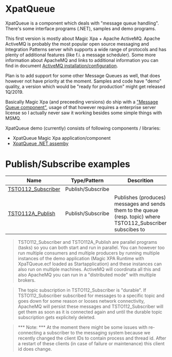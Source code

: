 # XpatQueue

XpatQueue is a component which deals with "message queue handling". There's some interface programs (.NET), samples and demo programs.  

This first version is mostly about Magic Xpa + Apache ActiveMQ. Apache ActiveMQ is probably the most popular open source messaging and Integration Patterns server whih supports a wide range of protocols and has plenty of additional features (like f.i. a message scheduler).  Some more information about ApacheMQ and links to additional information you can find in document [ActiveMQ installation/configuration](./ActiveMQ.md).  

Plan is to add support for some other Message Queues as well, that does however not have priority at the moment. Samples and code have "demo" quality, a version which would be "ready for production" might get released 1Q/2019.  

Basically Magic Xpa (and preceeding versions) do ship with a ["Message Queue component"](http://kb.magicsoftware.com/articles/bl_Reference/MESSAGEMessaging-Connectivity-xpa-3x), usage of that however requires a enterprise server license so I actually never saw it working besides some simple things with MSMQ.  

XpatQueue demo (currently) consists of following components / libraries:

- XpatQueue Magic Xpa application/component
- [XpatQueue .NET assemby](/XpaDemo/tree/master/XpaDemo/external/Dotnet/XpaTQueue)  

# Publish/Subscribe examples
| Name | Type/Pattern | Descrition |
| ---- | ---- | ---- |
|  [TSTO112_Subscriber](Samples/TSTO112_Subscriber.md) | Publish/Subscribe  |  |
|  [TSTO112A_Publish]() | Publish/Subscribe  |  Publishes (produces) messages and sends them to the queue (resp. topic) where TSTO112_Subscriber subscibes to |

> TSTO112_Subscriber and TSTO112A_Publish are parallel programs (tasks) so you can both start and run in parallel. You can however too run multiple consumers and multiple producers by running multiple instances of the demo application (Magic XPA Runtime with XpaTQueue.ecf loaded as Startapplication) and these instances can also run on multiple machines. ActiveMQ will coordinata all this and also ApacheMQ you can run in a "distributed mode" with multiple brokers.  

> The topic subscription in TSTO112_Subscriber is "durable". If TSTO112_Subscriber subscribed for messages to a specific topic and goes down for some reason or looses network connectivity, ApacheMQ will persist these messages and TSTO112_Subscriber will get them as soon as it is connected again and until the durable topic subscription gets explicitely deleted.  

> *** Note: *** At the moment there might be some issues with re-connecting a subscriber to the messaging system because we recently changed the client IDs to contain process and thread id. After a restart of these clients (in case of failure or maintenance) this client id does change.  

